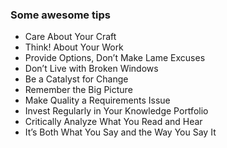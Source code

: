 ### Some awesome tips
* Care About Your Craft
* Think! About Your Work
* Provide Options, Don’t Make Lame Excuses
* Don’t Live with Broken Windows
* Be a Catalyst for Change
* Remember the Big Picture
* Make Quality a Requirements Issue
* Invest Regularly in Your Knowledge Portfolio
* Critically Analyze What You Read and Hear
* It’s Both What You Say and the Way You Say It

